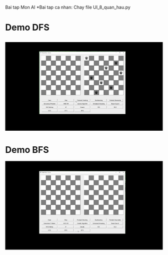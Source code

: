 Bai tap Mon AI
*Bai tap ca nhan: Chay file UI_8_quan_hau.py

# Demo DFS

![Demo](BT_ca_nhan/Demo/Demo_DFS.gif)
---------------------------------------------------
# Demo BFS

![Demo](BT_ca_nhan/Demo/Demo_BFS.gif)
